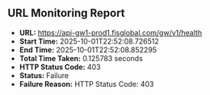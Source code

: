 ## URL Monitoring Report

- **URL:** https://api-gw1-prod1.fisglobal.com/gw/v1/health
- **Start Time:** 2025-10-01T22:52:08.726512
- **End Time:** 2025-10-01T22:52:08.852295
- **Total Time Taken:** 0.125783 seconds
- **HTTP Status Code:** 403
- **Status:** Failure
- **Failure Reason:** HTTP Status Code: 403

